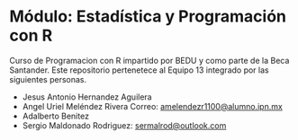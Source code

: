 # Módulo: Estadística y Programación con R

Curso de Programacion con R impartido por BEDU y como parte de la Beca Santander. Este repositorio pertenetece al Equipo 13 integrado por las siguientes personas.

- Jesus Antonio Hernandez Aguilera
- Angel Uriel Meléndez Rivera Correo: amelendezr1100@alumno.ipn.mx
- Adalberto Benitez
- Sergio Maldonado Rodriguez: sermalrod@outlook.com




